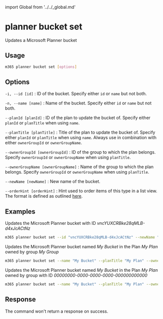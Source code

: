 import Global from '../../_global.md'

# planner bucket set

Updates a Microsoft Planner bucket

## Usage

```sh
m365 planner bucket set [options]
```

## Options

`-i, --id [id]`
: ID of the bucket. Specify either `id` or `name` but not both.

`-n, --name [name]`
: Name of the bucket. Specify either `id` or `name` but not both.

`--planId [planId]`
: ID of the plan to update the bucket of. Specify either `planId` or `planTitle` when using `name`.

`--planTitle [planTitle]`
: Title of the plan to update the bucket of. Specify either `planId` or `planTitle` when using `name`. Always use in combination with either `ownerGroupId` or `ownerGroupName`. 

`--ownerGroupId [ownerGroupId]`
: ID of the group to which the plan belongs. Specify `ownerGroupId` or `ownerGroupName` when using `planTitle`.

`--ownerGroupName [ownerGroupName]`
: Name of the group to which the plan belongs. Specify `ownerGroupId` or `ownerGroupName` when using `planTitle`.

`--newName [newName]`
: New name of the bucket.

`--orderHint [orderHint]`
: Hint used to order items of this type in a list view. The format is defined as outlined [here](https://docs.microsoft.com/en-us/graph/api/resources/planner-order-hint-format?view=graph-rest-1.0).

<Global />

## Examples

Updates the Microsoft Planner bucket with ID _vncYUXCRBke28qMLB-d4xJcACtNz_

```sh
m365 planner bucket set --id "vncYUXCRBke28qMLB-d4xJcACtNz" --newName "New bucket name"
```

Updates the Microsoft Planner bucket named _My Bucket_ in the Plan _My Plan_ owned by group _My Group_

```sh
m365 planner bucket set --name "My Bucket" --planTitle "My Plan" --ownerGroupName "My Group" --newName "New bucket name"
```

Updates the Microsoft Planner bucket named _My Bucket_ in the Plan _My Plan_ owned by group with ID _00000000-0000-0000-0000-000000000000_

```sh
m365 planner bucket set --name "My Bucket" --planTitle "My Plan" --ownerGroupId 00000000-0000-0000-0000-000000000000 --newName "New bucket name"
```

## Response

The command won't return a response on success.
